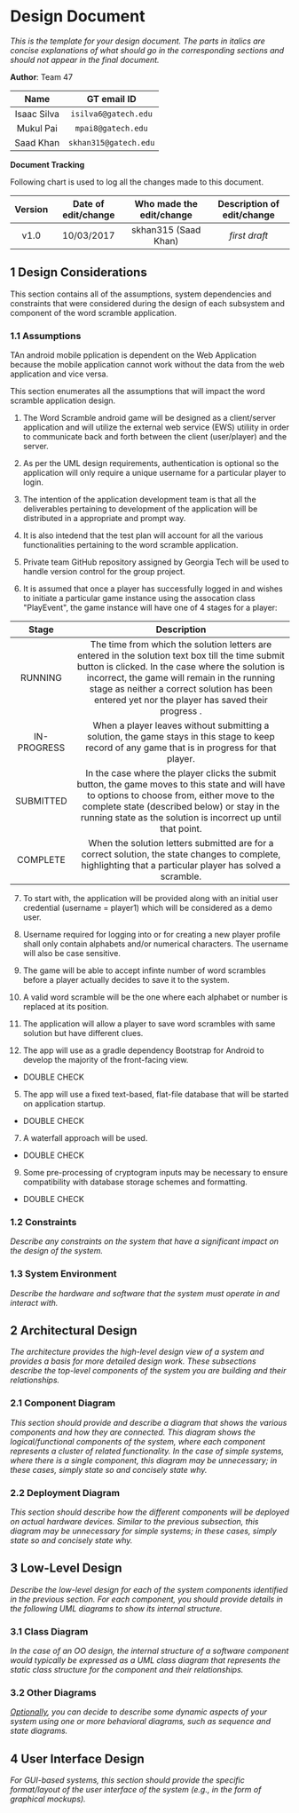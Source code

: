# Design Document

*This is the template for your design document. The parts in italics are concise explanations of what should go in the corresponding sections and should not appear in the final document.*

**Author**:  Team 47 

| Name | GT email ID |
| :-----: | :-----------------: |
| Isaac Silva | ```isilva6@gatech.edu``` |
| Mukul Pai | ```mpai8@gatech.edu``` |
| Saad Khan | ```skhan315@gatech.edu``` |

**Document Tracking**

Following chart is used to log all the changes made to this document.

| Version | Date of edit/change | Who made the edit/change | Description of edit/change |
| :-----: | :-----------------: | :----------------------: | :------------------------: |
|    v1.0     |    10/03/2017                 |   skhan315 (Saad Khan)                       |           *first draft*                 |


## 1 Design Considerations

<!-- *The subsections below describe the issues that need to be addressed or resolved prior to or while completing the design, as well as issues that may influence the design process.* -->

This section contains all of the assumptions, system dependencies and constraints that were considered during the design of each subsystem and component of the word scramble application.

### 1.1 Assumptions
<!-- *Describe any assumption, background, or dependencies of the software, its use, the operational environment, or significant project issues.* -->

TAn android mobile pplication is dependent on the Web Application because the mobile application cannot work without the data from the web application and vice versa. 

This section enumerates all the assumptions that will impact the word scramble application design.

1. The Word Scramble android game will be designed as a client/server application and will utilize the external web service (EWS) utiliity in order to communicate back and forth between the client (user/player) and the server.

2. As per the UML design requirements, authentication is optional so the application will only require a unique username for a particular player to login.

3. The intention of the application development team is that all the deliverables pertaining to development of the application will be distributed in a appropriate and prompt way.

4. It is also intedend that the test plan will account for all the various functionalities pertaining to the word scramble application.

5. Private team GitHub repository assigned by Georgia Tech will be used to handle version control for the group project.

6. It is assumed that once a player has successfully logged in and wishes to initiate a particular game instance using the assocation class "PlayEvent", the game instance will have one of 4 stages for a player:

| Stage     | Description |
| :-------: | :---------: |
| RUNNING   | The time from which the solution letters are entered in the solution text box till the time submit button is clicked. In the case where the solution is incorrect, the game will remain in the running stage as neither a correct solution has been entered yet nor the player has saved their progress .|
| IN-PROGRESS | When a player leaves without submitting a solution, the game stays in this stage to keep record of any game that is in progress for that player.|
| SUBMITTED | In the case where the player clicks the submit button, the game moves to this state and will have to options to choose from, either move to the complete state (described below) or stay in the running state as the solution is incorrect up until that point.        |                
| COMPLETE  | When the solution letters submitted are for a correct solution, the state changes to complete, highlighting that a particular player has solved a scramble.    |  

7. To start with, the application will be provided along with an initial user credential (username = player1) which will be considered as a demo user. 

8. Username required for logging into or for creating a new player profile shall only contain alphabets and/or numerical characters. The username will also be case sensitive.

9. The game will be able to accept infinte number of word scrambles before a player actually decides to save it to the system.

10. A valid word scramble will be the one where each alphabet or number is replaced at its position.

11. The application will allow a player to save word scrambles with same solution but have different clues.


3. The app will use as a gradle dependency Bootstrap for Android to develop the majority of the front-facing view. 

* DOUBLE CHECK




5. The app will use a fixed text-based, flat-file database that will be started on application startup.

* DOUBLE CHECK


7. A waterfall approach will be used.

* DOUBLE CHECK



9. Some pre-processing of cryptogram inputs may be necessary to ensure compatibility with database storage schemes and formatting.

* DOUBLE CHECK               



### 1.2 Constraints

*Describe any constraints on the system that have a significant impact on the design of the system.*

### 1.3 System Environment

*Describe the hardware and software that the system must operate in and interact with.*

## 2 Architectural Design

*The architecture provides the high-level design view of a system and provides a basis for more detailed design work. These subsections describe the top-level components of the system you are building and their relationships.*

### 2.1 Component Diagram

*This section should provide and describe a diagram that shows the various components and how they are connected. This diagram shows the logical/functional components of the system, where each component represents a cluster of related functionality. In the case of simple systems, where there is a single component, this diagram may be unnecessary; in these cases, simply state so and concisely state why.*

### 2.2 Deployment Diagram

*This section should describe how the different components will be deployed on actual hardware devices. Similar to the previous subsection, this diagram may be unnecessary for simple systems; in these cases, simply state so and concisely state why.*

## 3 Low-Level Design

*Describe the low-level design for each of the system components identified in the previous section. For each component, you should provide details in the following UML diagrams to show its internal structure.*

### 3.1 Class Diagram

*In the case of an OO design, the internal structure of a software component would typically be expressed as a UML class diagram that represents the static class structure for the component and their relationships.*

### 3.2 Other Diagrams

*<u>Optionally</u>, you can decide to describe some dynamic aspects of your system using one or more behavioral diagrams, such as sequence and state diagrams.*

## 4 User Interface Design
*For GUI-based systems, this section should provide the specific format/layout of the user interface of the system (e.g., in the form of graphical mockups).*


